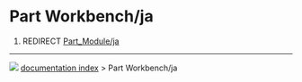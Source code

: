 # Part Workbench/ja
1.  REDIRECT [Part_Module/ja](Part_Module/ja.md)



---
![](images/Button_right.svg) [documentation index](../README.md) > Part Workbench/ja
